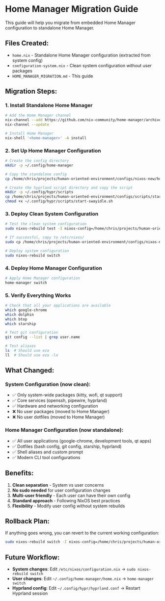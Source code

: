# Home Manager Migration Guide

This guide will help you migrate from embedded Home Manager configuration to standalone Home Manager.

## Files Created:
- `home.nix` - Standalone Home Manager configuration (extracted from system config)
- `configuration-system.nix` - Clean system configuration without user packages
- `HOME_MANAGER_MIGRATION.md` - This guide

## Migration Steps:

### 1. Install Standalone Home Manager
```bash
# Add the Home Manager channel
nix-channel --add https://github.com/nix-community/home-manager/archive/release-25.05.tar.gz home-manager
nix-channel --update

# Install Home Manager
nix-shell '<home-manager>' -A install
```

### 2. Set Up Home Manager Configuration
```bash
# Create the config directory
mkdir -p ~/.config/home-manager

# Copy the standalone config
cp /home/chris/projects/human-oriented-environment/configs/nixos-new/home.nix ~/.config/home-manager/home.nix

# Create the hyprland script directory and copy the script
mkdir -p ~/.config/hypr/scripts
cp /home/chris/projects/human-oriented-environment/configs/scripts/start-swayidle.sh ~/.config/hypr/scripts/
chmod +x ~/.config/hypr/scripts/start-swayidle.sh
```

### 3. Deploy Clean System Configuration
```bash
# Test the clean system configuration
sudo nixos-rebuild test -I nixos-config=/home/chris/projects/human-oriented-environment/configs/nixos-new/configuration-system.nix

# If successful, copy to /etc/nixos/
sudo cp /home/chris/projects/human-oriented-environment/configs/nixos-new/configuration-system.nix /etc/nixos/configuration.nix

# Deploy system configuration
sudo nixos-rebuild switch
```

### 4. Deploy Home Manager Configuration
```bash
# Apply Home Manager configuration
home-manager switch
```

### 5. Verify Everything Works
```bash
# Check that all your applications are available
which google-chrome
which dolphin
which btop
which starship

# Test git configuration
git config --list | grep user.name

# Test aliases
ls  # Should use eza
ll  # Should use eza -la
```

## What Changed:

### System Configuration (now clean):
- ✅ Only system-wide packages (kitty, wofi, qt support)
- ✅ Core services (openssh, pipewire, hyprland)
- ✅ Hardware and networking configuration
- ❌ No user packages (moved to Home Manager)
- ❌ No user dotfiles (moved to Home Manager)

### Home Manager Configuration (now standalone):
- ✅ All user applications (google-chrome, development tools, qt apps)
- ✅ Dotfiles (bash config, git config, starship, hyprland)
- ✅ Shell aliases and custom prompt
- ✅ Modern CLI tool configurations

## Benefits:
1. **Clean separation** - System vs user concerns
2. **No sudo needed** for user configuration changes
3. **Multi-user friendly** - Each user can have their own config
4. **Standard approach** - Following NixOS best practices
5. **Flexibility** - Modify user config without system rebuilds

## Rollback Plan:
If anything goes wrong, you can revert to the current working configuration:
```bash
sudo nixos-rebuild switch -I nixos-config=/home/chris/projects/human-oriented-environment/configs/nixos-new/configuration-simple.nix
```

## Future Workflow:
- **System changes**: Edit `/etc/nixos/configuration.nix` → `sudo nixos-rebuild switch`
- **User changes**: Edit `~/.config/home-manager/home.nix` → `home-manager switch`
- **Hyprland config**: Edit `~/.config/hypr/hyprland.conf` → Restart Hyprland session